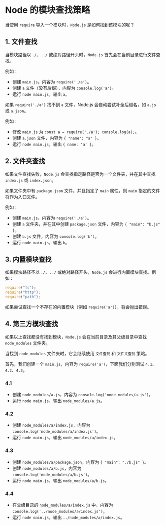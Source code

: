 # Node 的模块查找策略

当使用 `require` 导入一个模块时，`Node.js` 是如何找到该模块的呢？

## 1. 文件查找

当模块路径以 `./`、`../` 或绝对路径开头时，`Node.js` 首先会在当前目录进行文件查找。

例如：

- 创建 `main.js`，内容为 `require('./a')`。
- 创建 `a` 文件（没有后缀），内容为 `console.log('a')`。
- 运行 `node main.js`，输出 `a`。

如果 `require('./a')` 找不到 `a` 文件，Node.js 会自动尝试补全后缀名，如 `a.js` 或 `a.json`。

例如：

- 修改 `main.js` 为 `const a = require('./a'); console.log(a);`。
- 创建 `a.json` 文件，内容为 `{ "name": "a" }`。
- 运行 `node main.js`，输出 `{ name: 'a' }`。

## 2. 文件夹查找

如果文件查找失败，`Node.js` 会查找指定路径是否为一个文件夹，并在其中查找 `index.js` 或 `index.json`。

如果文件夹中有 `package.json` 文件，并且指定了 `main` 属性，则 `main` 指定的文件将作为入口文件。

例如：

- 创建 `main.js`，内容为 `require('./a')`。
- 创建 `a` 文件夹，并在其中创建 `package.json` 文件，内容为 `{ "main": "b.js" }`。
- 创建 `b.js` 文件，内容为 `console.log('b')`。
- 运行 `node main.js`，输出 `b`。

## 3. 内置模块查找

如果模块路径不以 `./`、`../` 或绝对路径开头，`Node.js` 会进行内置模块查找。例如：

```js
require("fs");
require("http");
require("path");
```

如果尝试查找一个不存在的内置模块（例如 `require('a')`），将会抛出错误。

## 4. 第三方模块查找

如果以上查找都没有找到模块，`Node.js` 会在当前目录及其父级目录中查找 `node_modules` 文件夹。

当找到 `node_modules` 文件夹时，它会继续使用 `文件查找` 和 `文件夹查找` 策略。

首先，我们创建一个 `main.js`，内容为 `require('a')`，下面我们分别测试 `4.1`、`4.2`、`4.3`。

### 4.1

- 创建 `node_modules/a.js`，内容为 `console.log('node_modules/a.js')`。
- 运行 `node main.js`，输出 `node_modules/a.js`。

### 4.2

- 创建 `node_modules/a/index.js`，内容为 `console.log('node_modules/a/index.js')`。
- 运行 `node main.js`，输出 `node_modules/a/index.js`。

### 4.3

- 创建 `node_modules/a/package.json`，内容为 `{ "main": "./b.js" }`。
- 创建 `node_modules/a/b.js`，内容为 `console.log('node_modules/a/b.js')`。
- 运行 `node main.js`，输出 `node_modules/a/b.js`。

### 4.4

- 在父级目录的 `node_modules/a/index.js` 中，内容为 `console.log('../node_modules/a/index.js')`。
- 运行 `node main.js`，输出 `../node_modules/a/index.js`。
